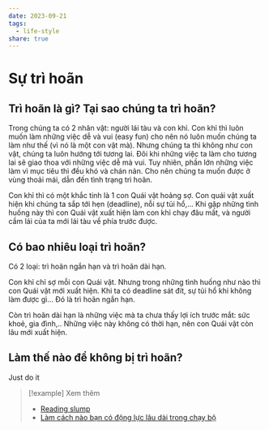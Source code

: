 ```yaml
---
date: 2023-09-21
tags:
  - life-style
share: true
---
```


# Sự trì hoãn

## Trì hoãn là gì? Tại sao chúng ta trì hoãn?

Trong chúng ta có 2 nhân vật: người lái tàu và con khỉ. Con khỉ thì luôn muốn làm những việc dễ và vui (easy fun) cho nên nó luôn muốn chúng ta làm như thế (vì nó là một con vật mà). Nhưng chúng ta thì không như con vật, chúng ta luôn hướng tới tương lai. Đôi khi những việc ta làm cho tương lai sẽ giao thoa với những việc dễ mà vui. Tuy nhiên, phần lớn những việc làm vì mục tiêu thì đều khó và chán nản. Cho nên chúng ta muốn được ở vùng thoải mái, dẫn đến tình trạng trì hoãn.

Con khỉ thì có một khắc tinh là 1 con Quái vật hoảng sợ. Con quái vật xuất hiện khi chúng ta sắp tới hẹn (deadline), nỗi sự tủi hổ,... Khi gặp những tình huống này thì con Quái vật xuất hiện làm con khỉ chạy đâu mất, và người cầm lái của ta mới lái tàu về phía trước được.

## Có bao nhiêu loại trì hoãn?

Có 2 loại: trì hoãn ngắn hạn và trì hoãn dài hạn.

Con khỉ chỉ sợ mỗi con Quái vật. Nhưng trong những tình huống như nào thì con Quái vật mới xuất hiện. Khi ta có deadline sát đít, sự tủi hổ khi không làm được gì... Đó là trì hoãn ngắn hạn.

Còn trì hoãn dài hạn là những việc mà ta chưa thấy lợi ích trước mắt: sức khoẻ, gia đình,.. Những việc này không có thời hạn, nên con Quái vật còn lâu mới xuất hiện.

## Làm thế nào để không bị trì hoãn?
Just do it

> [!example] Xem thêm
> - [Reading slump](../../reading%20slump.md)
> - [Làm cách nào bạn có động lực lâu dài trong chạy bộ](./L%C3%A0m%20c%C3%A1ch%20n%C3%A0o%20b%E1%BA%A1n%20c%C3%B3%20%C4%91%E1%BB%99ng%20l%E1%BB%B1c%20l%C3%A2u%20d%C3%A0i%20trong%20ch%E1%BA%A1y%20b%E1%BB%99.md)

